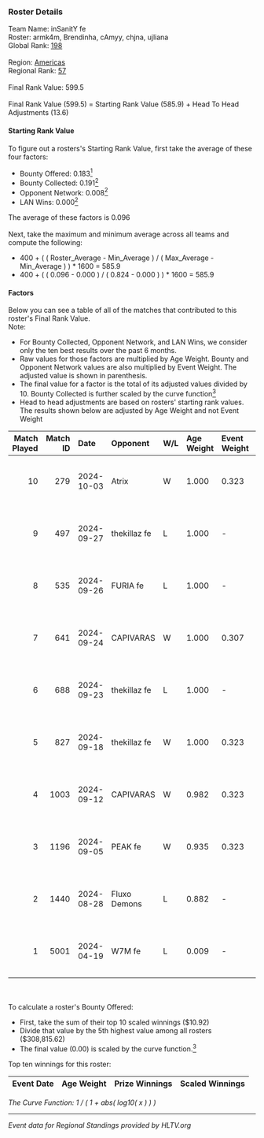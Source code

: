 ### Roster Details<br />
Team Name: inSanitY fe<br />
Roster: armk4m, Brendinha, cAmyy, chjna, ujliana<br />
Global Rank: [198](../../standings_global_2024_10_15.md)<br />
<br />
Region: [Americas]( ../../standings_americas_2024_10_15.md)<br />
Regional Rank: [57]( ../../standings_americas_2024_10_15.md)<br />
<br />
Final Rank Value:  599.5<br />
<br />
Final Rank Value (599.5) = Starting Rank Value (585.9) + Head To Head Adjustments (13.6)<br />

#### Starting Rank Value<br />
To figure out a rosters's Starting Rank Value, first take the average of these four factors:<br />
- Bounty Offered: 0.183[<sup>1</sup>](#table2)
- Bounty Collected: 0.191[<sup>2</sup>](#table1)
- Opponent Network: 0.008[<sup>2</sup>](#table1)
- LAN Wins: 0.000[<sup>2</sup>](#table1)

The average of these factors is 0.096<br />
<br />
Next, take the maximum and minimum average across all teams and compute the following:<br />
- 400 + ( ( Roster_Average - Min_Average ) / ( Max_Average - Min_Average ) ) * 1600 = 585.9
- 400 + ( ( 0.096 - 0.000 ) / ( 0.824 - 0.000 ) ) * 1600 = 585.9


#### Factors<br />
Below you can see a table of all of the matches that contributed to this roster's Final Rank Value.<br />
Note:<br />

- For Bounty Collected, Opponent Network, and LAN Wins, we consider only the ten best results over the past 6 months.
- Raw values for those factors are multiplied by Age Weight. Bounty and Opponent Network values are also multiplied by Event Weight. The adjusted value is shown in parenthesis.
- The final value for a factor is the total of its adjusted values divided by 10. Bounty Collected is further scaled by the curve function[<sup>3</sup>](#curveFunction)
- Head to head adjustments are based on rosters' starting rank values. The results shown below are adjusted by Age Weight and not Event Weight
<span id="table1"></span><br />


| Match Played | Match ID | Date       | Opponent     | W/L | Age Weight | Event Weight | Bounty Collected | Opponent Network | LAN Wins  | H2H Adj. | Roster                                   |
| -: | -: | :- | :- | :- | :- | :- | :- | :- | :- | -: | :- |
|           10 |      279 | 2024-10-03 | Atrix        | W   | 1.000      | 0.323        | 0.000 (0.000)    | 0.129 (0.042)    | 0 (0.000) |    17.34 | armk4m, Brendinha, cAmyy, chjna, ujliana |
|            9 |      497 | 2024-09-27 | thekillaz fe | L   | 1.000      | -            | -                | -                | -         |   -14.86 | armk4m, Brendinha, cAmyy, chjna, ujliana |
|            8 |      535 | 2024-09-26 | FURIA fe     | L   | 1.000      | -            | -                | -                | -         |    -7.01 | armk4m, Brendinha, cAmyy, chjna, ujliana |
|            7 |      641 | 2024-09-24 | CAPIVARAS    | W   | 1.000      | 0.307        | 0.000 (0.000)    | 0.000 (0.000)    | 0 (0.000) |     6.87 | armk4m, Brendinha, cAmyy, chjna, ujliana |
|            6 |      688 | 2024-09-23 | thekillaz fe | L   | 1.000      | -            | -                | -                | -         |   -15.34 | armk4m, Brendinha, cAmyy, chjna, ujliana |
|            5 |      827 | 2024-09-18 | thekillaz fe | W   | 1.000      | 0.323        | 0.001 (0.000)    | 0.114 (0.037)    | 0 (0.000) |    16.20 | armk4m, Brendinha, cAmyy, chjna, ujliana |
|            4 |     1003 | 2024-09-12 | CAPIVARAS    | W   | 0.982      | 0.323        | 0.000 (0.000)    | 0.000 (0.000)    | 0 (0.000) |     7.45 | armk4m, Brendinha, cAmyy, chjna, ujliana |
|            3 |     1196 | 2024-09-05 | PEAK fe      | W   | 0.935      | 0.323        | 0.001 (0.000)    | 0.000 (0.000)    | 0 (0.000) |    11.29 | armk4m, Brendinha, cAmyy, chjna, ujliana |
|            2 |     1440 | 2024-08-28 | Fluxo Demons | L   | 0.882      | -            | -                | -                | -         |    -8.15 | armk4m, Brendinha, cAmyy, chjna, ujliana |
|            1 |     5001 | 2024-04-19 | W7M fe       | L   | 0.009      | -            | -                | -                | -         |    -0.15 | armk4m, Brendinha, chjna, n4mie, ujliana |

<br />
<span id="table2"></span><br />
To calculate a roster's Bounty Offered:<br />

- First, take the sum of their top 10 scaled winnings ($10.92)
- Divide that value by the 5th highest value among all rosters ($308,815.62)
- The final value (0.00) is scaled by the curve function.[<sup>3</sup>](#curveFunction)

Top ten winnings for this roster:<br />

| Event Date | Age Weight | Prize Winnings | Scaled Winnings |
| :- | -: | :- | :- |


<span id="curveFunction"></span>_The Curve Function: 1 / ( 1 + abs( log10( x ) ) )_<br />

---
_Event data for Regional Standings provided by HLTV.org_<br />
